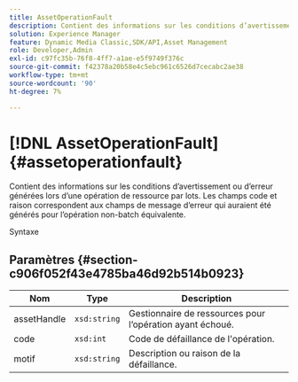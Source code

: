 ```yaml
---
title: AssetOperationFault
description: Contient des informations sur les conditions d’avertissement ou d’erreur générées lors d’une opération de ressource par lots. Les champs code et raison correspondent aux champs de message d’erreur qui auraient été générés pour l’opération non-batch équivalente.
solution: Experience Manager
feature: Dynamic Media Classic,SDK/API,Asset Management
role: Developer,Admin
exl-id: c97fc35b-76f8-4ff7-a1ae-e5f9749f376c
source-git-commit: f42378a20b58e4c5ebc961c6526d7cecabc2ae38
workflow-type: tm+mt
source-wordcount: '90'
ht-degree: 7%

---
```


# [!DNL AssetOperationFault]{#assetoperationfault}

Contient des informations sur les conditions d’avertissement ou d’erreur générées lors d’une opération de ressource par lots. Les champs code et raison correspondent aux champs de message d’erreur qui auraient été générés pour l’opération non-batch équivalente.

Syntaxe

## Paramètres {#section-c906f052f43e4785ba46d92b514b0923}

| Nom | Type | Description |
|---|---|---|
| assetHandle | `xsd:string` | Gestionnaire de ressources pour l’opération ayant échoué. |
| code | `xsd:int` | Code de défaillance de l&#39;opération. |
| motif | `xsd:string` | Description ou raison de la défaillance. |
